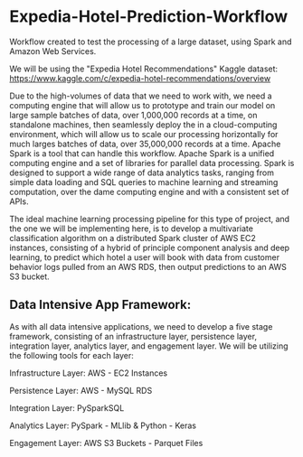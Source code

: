 # Expedia-Hotel-Prediction-Workflow

Workflow created to test the processing of a large dataset, using Spark and Amazon Web Services.

We will be using the "Expedia Hotel Recommendations" Kaggle dataset: https://www.kaggle.com/c/expedia-hotel-recommendations/overview

Due to the high-volumes of data that we need to work with, we need a computing engine that will allow us to prototype and train our model on large sample batches of data, over 1,000,000 records at a time, on standalone machines, then seamlessly deploy the in a cloud-computing environment, which will allow us to scale our processing horizontally for much larges batches of data, over 35,000,000 records at a time. Apache Spark is a tool that can handle this workflow. Apache 		Spark is a unified computing engine and a set of libraries for parallel data processing. Spark is designed to support a wide range of data analytics tasks, ranging from simple data loading and SQL queries to machine learning and streaming computation, over the dame computing engine and with a consistent set of APIs.

The ideal machine learning processing pipeline for this type of project, and the one we will be implementing here, is to develop a multivariate classification algorithm on a distributed Spark cluster of AWS EC2 instances, consisting of a hybrid of principle component analysis and deep learning, to predict which hotel a user will book with data from customer behavior logs pulled from an AWS RDS, then output predictions to an AWS S3 bucket.

## Data Intensive App Framework:

As with all data intensive applications, we need to develop a five stage framework, consisting of an infrastructure layer, persistence layer, integration layer, analytics layer, and engagement layer. We will be utilizing the following tools for each layer:

Infrastructure Layer: AWS - EC2 Instances

Persistence Layer: AWS - MySQL RDS

Integration Layer: PySparkSQL

Analytics Layer: PySpark - MLlib & Python - Keras

Engagement Layer: AWS S3 Buckets - Parquet Files
